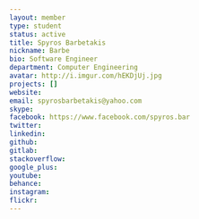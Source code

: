 ```yaml
---
layout: member
type: student
status: active
title: Spyros Barbetakis
nickname: Barbe
bio: Software Engineer
department: Computer Engineering
avatar: http://i.imgur.com/hEKDjUj.jpg
projects: []
website:
email: spyrosbarbetakis@yahoo.com
skype:
facebook: https://www.facebook.com/spyros.bar
twitter:
linkedin:
github:
gitlab:
stackoverflow:
google_plus:
youtube:
behance:
instagram:
flickr:
---
```

